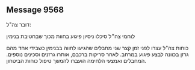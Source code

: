 ## Message 9568

דובר צה"ל:

לוחמי צה״ל סיכלו ניסיון פיגוע בחוות מכוך שבחטיבת בנימין

כוחות צה"ל עצרו לפני זמן קצר שני מחבלים שהגיעו לחווה בבנימין כשבידי אחד מהם גרזן בכוונה לבצע פיגוע במרחב. 
לאחר סריקות ברכבם, אותרו גרזנים וסכינים נוספים.
המחבלים ואמצעי הלחימה הועברו להמשך טיפול כוחות הביטחון.

